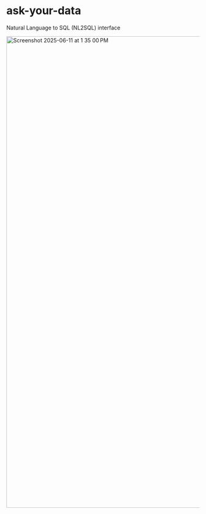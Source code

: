 # ask-your-data
Natural Language to SQL (NL2SQL) interface

<img width="1230" alt="Screenshot 2025-06-11 at 1 35 00 PM" src="https://github.com/user-attachments/assets/ecc6d186-eb8f-4636-a872-d83737387f62" />

